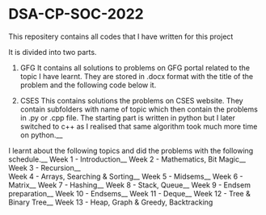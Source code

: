 # DSA-CP-SOC-2022
This repositery contains all codes that I have written for this project

It is divided into two parts. 
1)  GFG
  It contains all solutions to problems on GFG portal related to the topic I have learnt. They are stored in .docx format with the title of the problem and the following code below it.
  
2)  CSES
  This contains solutions the problems on CSES website. They contain subfolders with name of topic which then contain the problems in .py or .cpp file. The starting part is written in python but I later switched to c++ as I realised that same algorithm took much more time on python.__
  
  I learnt about the following topics and did the problems with the following schedule.__
  Week 1 - Introduction__
  Week 2 -  Mathematics, Bit Magic__ 
  Week 3 - Recursion__  
  Week 4 - Arrays, Searching & Sorting__
  Week 5 - Midsems__
  Week 6 - Matrix__
  Week 7 - Hashing__
  Week 8 -  Stack, Queue__
  Week 9 - Endsem preparation__
  Week 10 - Endsems__
  Week 11 - Deque__
  Week 12 - Tree & Binary Tree__
  Week 13 - Heap, Graph & Greedy, Backtracking
 
